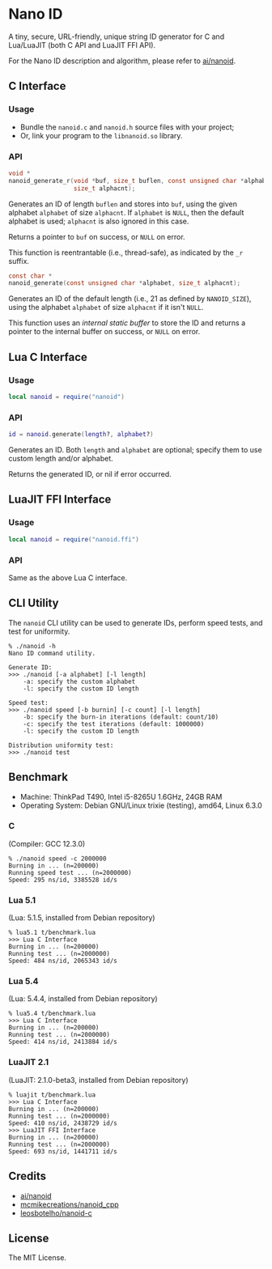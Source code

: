 Nano ID
=======

A tiny, secure, URL-friendly, unique string ID generator for C and Lua/LuaJIT
(both C API and LuaJIT FFI API).

For the Nano ID description and algorithm, please refer to
[ai/nanoid](https://github.com/ai/nanoid).

C Interface
-----------
### Usage
- Bundle the `nanoid.c` and `nanoid.h` source files with your project;
- Or, link your program to the `libnanoid.so` library.

### API
```c
void *
nanoid_generate_r(void *buf, size_t buflen, const unsigned char *alphabet,
                  size_t alphacnt);
```

Generates an ID of length `buflen` and stores into `buf`, using the given
alphabet `alphabet` of size `alphacnt`.  If `alphabet` is `NULL`, then the
default alphabet is used; `alphacnt` is also ignored in this case.

Returns a pointer to `buf` on success, or `NULL` on error.

This function is reentrantable (i.e., thread-safe), as indicated by the `_r`
suffix.

```c
const char *
nanoid_generate(const unsigned char *alphabet, size_t alphacnt);
```

Generates an ID of the default length (i.e., 21 as defined by `NANOID_SIZE`),
using the alphabet `alphabet` of size `alphacnt` if it isn't `NULL`.

This function uses an *internal static buffer* to store the ID and returns a
pointer to the internal buffer on success, or `NULL` on error.

Lua C Interface
---------------
### Usage
```lua
local nanoid = require("nanoid")
```

### API
```lua
id = nanoid.generate(length?, alphabet?)
```

Generates an ID.  Both `length` and `alphabet` are optional; specify them to
use custom length and/or alphabet.

Returns the generated ID, or nil if error occurred.

LuaJIT FFI Interface
--------------------
### Usage
```lua
local nanoid = require("nanoid.ffi")
```

### API
Same as the above Lua C interface.

CLI Utility
-----------
The `nanoid` CLI utility can be used to generate IDs, perform speed tests,
and test for uniformity.

```
% ./nanoid -h
Nano ID command utility.

Generate ID:
>>> ./nanoid [-a alphabet] [-l length]
    -a: specify the custom alphabet
    -l: specify the custom ID length

Speed test:
>>> ./nanoid speed [-b burnin] [-c count] [-l length]
    -b: specify the burn-in iterations (default: count/10)
    -c: specify the test iterations (default: 1000000)
    -l: specify the custom ID length

Distribution uniformity test:
>>> ./nanoid test
```

Benchmark
---------
* Machine: ThinkPad T490, Intel i5-8265U 1.6GHz, 24GB RAM
* Operating System: Debian GNU/Linux trixie (testing), amd64, Linux 6.3.0

### C
(Compiler: GCC 12.3.0)
```
% ./nanoid speed -c 2000000
Burning in ... (n=200000)
Running speed test ... (n=2000000)
Speed: 295 ns/id, 3385528 id/s
```

### Lua 5.1
(Lua: 5.1.5, installed from Debian repository)
```
% lua5.1 t/benchmark.lua
>>> Lua C Interface
Burning in ... (n=200000)
Running test ... (n=2000000)
Speed: 484 ns/id, 2065343 id/s
```

### Lua 5.4
(Lua: 5.4.4, installed from Debian repository)
```
% lua5.4 t/benchmark.lua
>>> Lua C Interface
Burning in ... (n=200000)
Running test ... (n=2000000)
Speed: 414 ns/id, 2413884 id/s
```

### LuaJIT 2.1
(LuaJIT: 2.1.0-beta3, installed from Debian repository)
```
% luajit t/benchmark.lua
>>> Lua C Interface
Burning in ... (n=200000)
Running test ... (n=2000000)
Speed: 410 ns/id, 2438729 id/s
>>> LuaJIT FFI Interface
Burning in ... (n=200000)
Running test ... (n=2000000)
Speed: 693 ns/id, 1441711 id/s
```

Credits
-------
* [ai/nanoid](https://github.com/ai/nanoid)
* [mcmikecreations/nanoid\_cpp](https://github.com/mcmikecreations/nanoid_cpp)
* [leosbotelho/nanoid-c](https://github.com/leosbotelho/nanoid-c)

License
-------
The MIT License.
